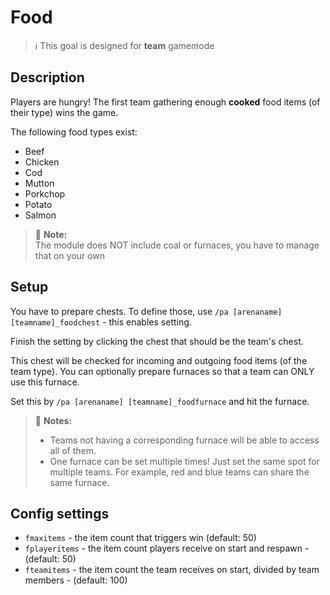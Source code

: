 # Food

> ℹ This goal is designed for **team** gamemode

## Description

Players are hungry! The first team gathering enough **cooked** food items (of their type) wins the game.

The following food types exist:
- Beef
- Chicken
- Cod
- Mutton
- Porkchop
- Potato
- Salmon

> 🚩 **Note:**  
> The module does NOT include coal or furnaces, you have to manage that on your own

## Setup

You have to prepare chests. To define those, use `/pa [arenaname] [teamname]_foodchest` \- this enables setting. 

Finish the setting by clicking the chest that should be the team's chest. 

This chest will be checked for incoming and outgoing food items (of the team type). You can optionally prepare furnaces so that a team can ONLY use this furnace. 

Set this by `/pa [arenaname] [teamname]_foodfurnace` and hit the furnace. 

> 🚩 **Notes:**  
> - Teams not having a corresponding furnace will be able to access all of them.
> - One furnace can be set multiple times! Just set the same spot for multiple teams. For example,
> red and blue teams can share the same furnace.

## Config settings

- `fmaxitems` \- the item count that triggers win (default: 50)
- `fplayeritems` \- the item count players receive on start and respawn \- (default: 50)
- `fteamitems` \- the item count the team receives on start, divided by team members \- (default: 100) 
